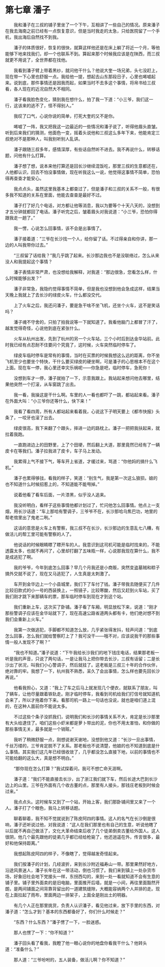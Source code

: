 # 第七章 潘子


　　我和潘子在三叔的铺子里坐了一个下午，互相讲了一些自己的情况。原来潘子在我去海南之前已经有一点恢复意识，但是当时我走的太急，只给医院留了一个手机，我出海后自然找不到我。

　　潘子的体质很好，恢复的很快，就算这样他还是在床上躺了将近一个月，等他能够下地来找我们，却一个也联系不到。算起来那个时候我应该是在陕西，而三叔就更不用说了，全世界都在找他。

　　我看到潘子臂上带着黑纱，就问他干什么？他说大奎一场兄弟，头七没赶上，现在带一下心里也舒服一点。我给他一提，想起去山东那段日子，心里也唏嘘起来。说到底，那件事情还是因我而起，如果当时不去多这个事情，将帛书给三叔看，各人现在的近况自然大不相同。

　　潘子看我脸色变化，猜到我在想什么，拍了我一下道：“小三爷，我们这一行，这该来的逃不了，怪不得别人。”

　　我叹了口气，心说你说的简单，打死大奎的又不是你。

　　唏嘘了一阵，我又把我这一边最近的一些情况和潘子说了，听得他眉头直皱。听到后来我们的猜测，他面色一变，摇着头说他和三叔这么多年下来，他能肯定三叔绝对不是那种人，叫我别听别人乱讲。

　　潘子跟随三叔多年，感情深厚，有些话自然听不进去。我不再说什么，转移话题，问他有什么打算。

　　潘子想了想，说本来他打算还是回长沙继续混饭吃，那里三叔的生意都还在，人他都认识，回去不怕没事情做，现在听我这么一说，他觉得这事情不简单，恐怕得再查查才能安心。

　　我点点头，虽然这里我基本上都查过了，但是潘子和三叔的关系不一般，有很多我不知道的关系在里面，他能去查查是最好不过。

　　潘子打了好几个电话，对方都让他等消息，我以为要等个十天八天的，没想到才五分钟就都回了电话。潘子听完之后，皱着眉头对我说道：“小三爷，恐怕你得跟我走一趟了。”

　　我一愣，心说怎么回事情，该不会是出事情了。

　　潘子接着道：“三爷在长沙找一个人，给你留了话。不过得亲自和你讲，那一边的人叫我带你过去。”

　　“三叔留了话给我？”我几乎跳了起来。长沙那边我也不是没联络过，怎么从来没人和我提起这个事情？

　　潘子表情非常严肃，也没想给我解释，对我道：“那边很急，您看怎么样，什么时候能够出发？”

　　潘子非常急，我隐约觉得事情不简单，但是我也没想到他会急成这样，结果当天晚上我就上了去长沙的绿皮火车，什么都没交代。

　　上了火车之后，我还问潘子，要是急干啥不坐飞机，还坐个火车，这不是笑话吗？

　　潘子魂不守舍的，只拍了拍我说等一下就知道了。我看他脑门上都冒了汗了，越发觉得奇怪，心说他到底在紧张什么。

　　火车从杭州出发，先到了杭州的另一个火车站，三个小时后到达金华站前。此时我已经有点忍耐不住要问个究竟了，这时候，火车突然临时停车了。

　　绿皮车临时停车是常有的事情，当时在买票的时候我想这么远的距离，你不坐飞机至少也要坐个特快，干什么要买绿皮的硬坐啊，可是潘子的心思根本不在这个上面。现在车一停，我心里还幸灾乐祸呢——你急是吧，临时停车，急死你！

　　没想到车才一停，潘子就拍了一下，示意我跟上。我站起来想问他去哪里，结果他突然一个打滚，从车窗跳了出去。

　　我一看，我操这是干什么啊。车里的人一看也都吓了一跳，都站起来看。潘子在外面大叫：“小三爷你还等什么，快下来！”

　　我看了看四周，所有人都站起来看着我，心说这下子明天要上《都市快报》头条了，一咬牙也滚了出去。

　　绿皮很高，我下来翻了个跟头，摔进一边的路枕上。潘子一把把我扶起来，就拉着我跑。

　　一直跑进边上的田野里，上了个田埂，然后翻上大道，那里竟然已经有了一辆皮卡在等我们。潘子拉我进了皮卡，车子马上发动。

　　我累得上气不接下气，等车开上省道，才缓过来，骂道：“你他妈的搞什么飞机。”

　　潘子也累得够戗，看我的样子，笑道：“别生气，我是第一次这么狼狈。娘的也不知道什么时候招惹上的，不知道能不能甩掉。”

　　说着他看了看车后面，一片漆黑，似乎没人追来。

　　我没听明白，看样子这些事情他都计划过了，忙问他怎么回事情。他点上一支烟，用长沙话道：“车上那哈有警调子，三爷爷不在，长沙那哈乌焦巴功，地里的帮老倌里出了鬼老二咧。”

　　这话的意思是火车上有警察，我三叔不在长沙，长沙那边的生意乱七八糟，有做活儿的帮工里可能有警察的人了。

　　他说话的时候眼睛瞟了瞟开车的人。我意识到这司机可能是临时找来的，不能透露太多，也就不再问了，心里却打翻了五味瓶一样，心说那我现在算什么，我不是成逃犯了啊。

　　我的爷爷，今年到底怎么回事？早几个月我还是小商贩，突然变盗墓贼和粽子搞外交就不说了，现在又马逃犯了，人生真是太刺激了。

　　车开到金华边上一个小县城里，我们下了车付了钱。潘子带我去随便买了几件比较旧款式的小一号的西装换上，一照镜子，比较寒酸，然后又赶到火车站，买了我们刚才跳下来那辆车的票，那车临时停车到现在才到这个站。

　　我们重新上车，这次买了卧铺。潘子看了车厢，明显放松下来，说道：“刚才那些警调子应该在金华站就下了，现在高速公路省道两头都有卡，他们绝对想不到我们会重新上火车。”

　　我第一次做逃犯，手脚都不知道怎么放，几乎紧张得发抖，轻声问道：“到底怎么回事，怎么我们就给警察盯上了？我可没干——哦不对，应该说我干的那些事情一般人发现不了啊？”

　　“我也不知道。”潘子说道：“下午我给长沙我们的地下钱庄电话，结果那老板一听是我的声音，只说了两句话，一是让我马上把你带去长沙，三叔有话留；二是长沙出了状况，叫我们小心警调子，然后就挂了。这老板是三叔三十年的合作伙伴，绝对靠的牢。我想了一下，杭州我不熟悉，呆久了会出事情，怎么样也要先回长沙再说。”

　　他看我担心，又道：“我上了车之后马上就发现几个便衣，就联系了朋友，叫了辆车，让他尽量跟着铁轨走。刚才临时停车，我看到司机给我们打信号就知道机会来了，所以才拖着你下来。看那司机一路上一句话也没说，就也是咱们道上混的，在这种人面前你不能说太多。

　　不过这些个条子没抓我们，说明我们和长沙的事情关系不大，肯定是长沙那里有大头给逮住了。咱们这些小虾米都是萝卜带出的泥，你也不用太害怕，和你做的那些事情无关，最多就是一个销赃。”

　　我听了稍微舒服一点，刚想说谢天谢地，没想到他又道：“长沙一旦出事情，千丝万缕的，三爷肯定脱不了关系。那老板也不说清楚，他娘的也不知道到底是什么事情。其实我们这几年已经很收敛了，几乎都没怎么直接下地，以前的事情也不可能给翻的这么大，真是想不明白。”

　　“那你现在怎么打算？”我试探着问，我可不想亡命天涯啊。

　　潘子道：“我们不能直接去长沙，出了浙江我们就下车，然后长途大巴到长沙边上的山里。三爷在外面有几个收古董的点，那里有人接头，那钱庄老板到时候会过来。”

　　我点点头。这时候车又到了一个站，开始上客，我们那卧铺间里又来了一个人。潘子打了个眼色，我马上转移话题。

　　聊着聊着，我不知不觉就说到了陈皮阿四的事情。这人的名气在长沙倒是很响，潘子还听说过他，对我说道：“这人在我们那里也有自己的生意，听说他瞎了以后就不再自己做活了，文化大革命结束后收了几个徒弟倒卖古董给外国人。这人很阴，他几个最先跟他的徒弟几乎都已经给枪毙了，他还逍遥在外，传言很多，最好和他保持距离。”

　　我想起陈皮阿四的样子，不像瞎了，觉得越发奇怪起来。

　　我们按潘子的计划，几经波折，来到长沙附近福寿山一带。那里果然好地方，沿途风景迷人，潘子长年在这一带活动，倒也习惯了。我们来到镇上一处杂货市场，好象旧社会地下党接头一样，东拐西勾的，来到一处一看就知道不会有生意的铺子里。铺子里外面卖的是旧电脑，里面推开后墙，就是一小间，再往里面豁然开朗，是两间铺面之间背靠背留出的一道建筑缝隙，大概能容纳两个人并排的走。现在上面拉起了雨布，里面两边一排架子，上面全是刚出土的明器。

　　有几个人正在那里挑货，负责人认识潘子，看见他过来，放下手里的东西，对潘子道：“怎么才到？基本的东西都备好了，你们什么时候走？”

　　“东西？什么东西？”潘子愣了一下，一脸迷惑。

　　那人也愣了一下：“你不知道？”

　　潘子回头看了看我，我瞪了他一眼心说你的地盘你看我干什么？他转头道：“准备什么？”

　　那人道：“三爷吩咐的，五人装备，做活儿啊？你不知道？”

